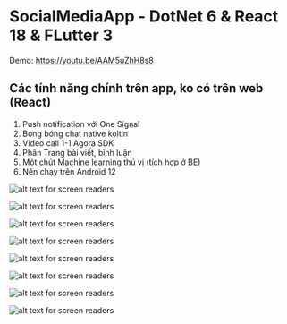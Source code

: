 # SocialMediaApp - DotNet 6 & React 18 & FLutter 3

Demo: https://youtu.be/AAM5uZhH8s8

## Các tính năng chính trên app, ko có trên web (React)

<ol>
  <li>Push notification với One Signal</li>
  <li>Bong bóng chat native koltin</li>
  <li>Video call 1-1 Agora SDK</li>
  <li>Phân Trang bài viết, bình luận</li>
  <li>Một chút Machine learning thú vị (tích hợp ở BE)</li>
  <li>Nên chạy trên Android 12</li>
</ol>

![alt text for screen readers](picture/chatbubbleImage.png "Text to show on mouseover")

![alt text for screen readers](picture/aguchat1.png "Text to show on mouseover")

![alt text for screen readers](picture/aguchat2.png "Text to show on mouseover")

![alt text for screen readers](picture/aguchat3.png "Text to show on mouseover")

![alt text for screen readers](picture/aguchat4.png "Text to show on mouseover")

![alt text for screen readers](picture/aguchat5.png "Text to show on mouseover")

![alt text for screen readers](picture/notification_bubble.png "Text to show on mouseover")

![alt text for screen readers](picture/notification_bubble1.png "Text to show on mouseover")
